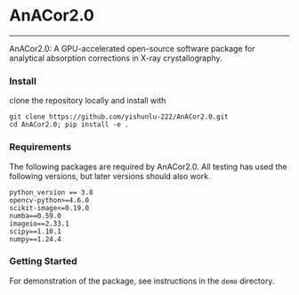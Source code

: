 # AnACor2.0
***
AnACor2.0: A GPU-accelerated open-source software package for analytical absorption corrections in X-ray crystallography.


### Install

clone the repository locally and install with

```
git clone https://github.com/yishunlu-222/AnACor2.0.git
cd AnACor2.0; pip install -e .
```

### Requirements

The following packages are required by AnACor2.0. All testing has used the following versions, but later versions should also work.

	python_version == 3.8
	opencv-python>=4.6.0
	scikit-image<=0.19.0
	numba==0.59.0
	imageio==2.33.1
	scipy==1.10.1
	numpy==1.24.4

### Getting Started

For demonstration of the package, see instructions in the `demo` directory.